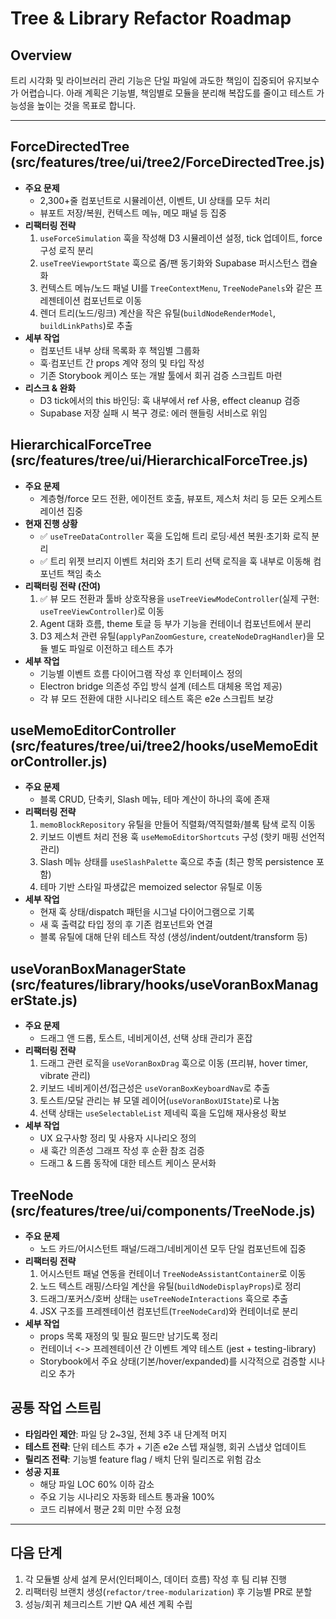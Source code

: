 # Tree & Library Refactor Roadmap

## Overview
트리 시각화 및 라이브러리 관리 기능은 단일 파일에 과도한 책임이 집중되어 유지보수가 어렵습니다. 아래 계획은 기능별, 책임별로 모듈을 분리해 복잡도를 줄이고 테스트 가능성을 높이는 것을 목표로 합니다.

---

## ForceDirectedTree (src/features/tree/ui/tree2/ForceDirectedTree.js)
- **주요 문제**
  - 2,300+줄 컴포넌트로 시뮬레이션, 이벤트, UI 상태를 모두 처리
  - 뷰포트 저장/복원, 컨텍스트 메뉴, 메모 패널 등 집중
- **리팩터링 전략**
  1. `useForceSimulation` 훅을 작성해 D3 시뮬레이션 설정, tick 업데이트, force 구성 로직 분리
  2. `useTreeViewportState` 훅으로 줌/팬 동기화와 Supabase 퍼시스턴스 캡슐화
  3. 컨텍스트 메뉴/노드 패널 UI를 `TreeContextMenu`, `TreeNodePanels`와 같은 프레젠테이션 컴포넌트로 이동
  4. 렌더 트리(노드/링크) 계산을 작은 유틸(`buildNodeRenderModel`, `buildLinkPaths`)로 추출
- **세부 작업**
  - 컴포넌트 내부 상태 목록화 후 책임별 그룹화
  - 훅·컴포넌트 간 props 계약 정의 및 타입 작성
  - 기존 Storybook 케이스 또는 개발 툴에서 회귀 검증 스크립트 마련
- **리스크 & 완화**
  - D3 tick에서의 this 바인딩: 훅 내부에서 ref 사용, effect cleanup 검증
  - Supabase 저장 실패 시 복구 경로: 에러 핸들링 서비스로 위임

## HierarchicalForceTree (src/features/tree/ui/HierarchicalForceTree.js)
- **주요 문제**
  - 계층형/force 모드 전환, 에이전트 호출, 뷰포트, 제스처 처리 등 모든 오케스트레이션 집중
- **현재 진행 상황**
  - ✅ `useTreeDataController` 훅을 도입해 트리 로딩·세션 복원·초기화 로직 분리
  - ✅ 트리 위젯 브리지 이벤트 처리와 초기 트리 선택 로직을 훅 내부로 이동해 컴포넌트 책임 축소
- **리팩터링 전략 (잔여)**
  1. ✅ 뷰 모드 전환과 툴바 상호작용을 `useTreeViewModeController`(실제 구현: `useTreeViewController`)로 이동
  2. Agent 대화 흐름, theme 토글 등 부가 기능을 컨테이너 컴포넌트에서 분리
  3. D3 제스처 관련 유틸(`applyPanZoomGesture`, `createNodeDragHandler`)을 모듈 별도 파일로 이전하고 테스트 추가
- **세부 작업**
  - 기능별 이벤트 흐름 다이어그램 작성 후 인터페이스 정의
  - Electron bridge 의존성 주입 방식 설계 (테스트 대체용 목업 제공)
  - 각 뷰 모드 전환에 대한 시나리오 테스트 혹은 e2e 스크립트 보강

## useMemoEditorController (src/features/tree/ui/tree2/hooks/useMemoEditorController.js)
- **주요 문제**
  - 블록 CRUD, 단축키, Slash 메뉴, 테마 계산이 하나의 훅에 존재
- **리팩터링 전략**
  1. `memoBlockRepository` 유틸을 만들어 직렬화/역직렬화/블록 탐색 로직 이동
  2. 키보드 이벤트 처리 전용 훅 `useMemoEditorShortcuts` 구성 (핫키 매핑 선언적 관리)
  3. Slash 메뉴 상태를 `useSlashPalette` 훅으로 추출 (최근 항목 persistence 포함)
  4. 테마 기반 스타일 파생값은 memoized selector 유틸로 이동
- **세부 작업**
  - 현재 훅 상태/dispatch 패턴을 시그널 다이어그램으로 기록
  - 새 훅 출력값 타입 정의 후 기존 컴포넌트와 연결
  - 블록 유틸에 대해 단위 테스트 작성 (생성/indent/outdent/transform 등)

## useVoranBoxManagerState (src/features/library/hooks/useVoranBoxManagerState.js)
- **주요 문제**
  - 드래그 앤 드롭, 토스트, 네비게이션, 선택 상태 관리가 혼잡
- **리팩터링 전략**
  1. 드래그 관련 로직을 `useVoranBoxDrag` 훅으로 이동 (프리뷰, hover timer, vibrate 관리)
  2. 키보드 네비게이션/접근성은 `useVoranBoxKeyboardNav`로 추출
  3. 토스트/모달 관리는 뷰 모델 레이어(`useVoranBoxUIState`)로 나눔
  4. 선택 상태는 `useSelectableList` 제네릭 훅을 도입해 재사용성 확보
- **세부 작업**
  - UX 요구사항 정리 및 사용자 시나리오 정의
  - 새 훅간 의존성 그래프 작성 후 순환 참조 검증
  - 드래그 & 드롭 동작에 대한 테스트 케이스 문서화

## TreeNode (src/features/tree/ui/components/TreeNode.js)
- **주요 문제**
  - 노드 카드/어시스턴트 패널/드래그/네비게이션 모두 단일 컴포넌트에 집중
- **리팩터링 전략**
  1. 어시스턴트 패널 연동을 컨테이너 `TreeNodeAssistantContainer`로 이동
  2. 노드 텍스트 래핑/스타일 계산을 유틸(`buildNodeDisplayProps`)로 정리
  3. 드래그/포커스/호버 상태는 `useTreeNodeInteractions` 훅으로 추출
  4. JSX 구조를 프레젠테이션 컴포넌트(`TreeNodeCard`)와 컨테이너로 분리
- **세부 작업**
  - props 목록 재정의 및 필요 필드만 남기도록 정리
  - 컨테이너 <-> 프레젠테이션 간 이벤트 계약 테스트 (jest + testing-library)
  - Storybook에서 주요 상태(기본/hover/expanded)를 시각적으로 검증할 시나리오 추가

## 공통 작업 스트림
- **타임라인 제안**: 파일 당 2~3일, 전체 3주 내 단계적 머지
- **테스트 전략**: 단위 테스트 추가 + 기존 e2e 스텝 재실행, 회귀 스냅샷 업데이트
- **릴리즈 전략**: 기능별 feature flag / 배치 단위 릴리즈로 위험 감소
- **성공 지표**
  - 해당 파일 LOC 60% 이하 감소
  - 주요 기능 시나리오 자동화 테스트 통과율 100%
  - 코드 리뷰에서 평균 2회 미만 수정 요청

---

## 다음 단계
1. 각 모듈별 상세 설계 문서(인터페이스, 데이터 흐름) 작성 후 팀 리뷰 진행
2. 리팩터링 브랜치 생성(`refactor/tree-modularization`) 후 기능별 PR로 분할
3. 성능/회귀 체크리스트 기반 QA 세션 계획 수립
